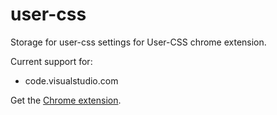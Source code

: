 # user-css
Storage for user-css settings for User-CSS chrome extension.

Current support for:

- code.visualstudio.com


Get the [Chrome extension](https://chrome.google.com/webstore/detail/user-javascript-and-css/nbhcbdghjpllgmfilhnhkllmkecfmpld).
